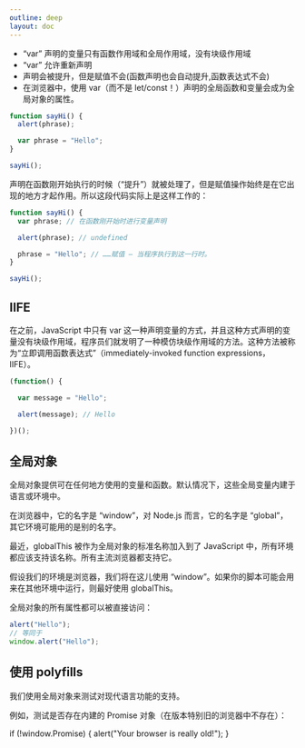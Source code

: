 ```yaml
---
outline: deep
layout: doc
---
```

* “var” 声明的变量只有函数作用域和全局作用域，没有块级作用域
* “var” 允许重新声明
* 声明会被提升，但是赋值不会(函数声明也会自动提升,函数表达式不会)
* 在浏览器中，使用 var（而不是 let/const！）声明的全局函数和变量会成为全局对象的属性。
```js
function sayHi() {
  alert(phrase);

  var phrase = "Hello";
}

sayHi();
```
声明在函数刚开始执行的时候（“提升”）就被处理了，但是赋值操作始终是在它出现的地方才起作用。所以这段代码实际上是这样工作的：
```js
function sayHi() {
  var phrase; // 在函数刚开始时进行变量声明

  alert(phrase); // undefined

  phrase = "Hello"; // ……赋值 — 当程序执行到这一行时。
}

sayHi();
```

## IIFE
在之前，JavaScript 中只有 var 这一种声明变量的方式，并且这种方式声明的变量没有块级作用域，程序员们就发明了一种模仿块级作用域的方法。这种方法被称为“立即调用函数表达式”（immediately-invoked function expressions，IIFE）。
```js
(function() {

  var message = "Hello";

  alert(message); // Hello

})();
```

## 全局对象
全局对象提供可在任何地方使用的变量和函数。默认情况下，这些全局变量内建于语言或环境中。

在浏览器中，它的名字是 “window”，对 Node.js 而言，它的名字是 “global”，其它环境可能用的是别的名字。

最近，globalThis 被作为全局对象的标准名称加入到了 JavaScript 中，所有环境都应该支持该名称。所有主流浏览器都支持它。

假设我们的环境是浏览器，我们将在这儿使用 “window”。如果你的脚本可能会用来在其他环境中运行，则最好使用 globalThis。

全局对象的所有属性都可以被直接访问：
```js
alert("Hello");
// 等同于
window.alert("Hello");
```

## 使用 polyfills
我们使用全局对象来测试对现代语言功能的支持。

例如，测试是否存在内建的 Promise 对象（在版本特别旧的浏览器中不存在）：

if (!window.Promise) {
  alert("Your browser is really old!");
}